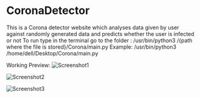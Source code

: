 # CoronaDetector
This is a Corona detector website which analyses data given by user against randomly generated data and predicts whether the user is infected or not
To run type in the terminal go to the folder :
 /usr/bin/python3 /{path where the file is stored}/Corona/main.py
Example:
 /usr/bin/python3 /home/dell/Desktop/Corona/main.py

Working Preview:
![Screenshot1](images/Corona_1.jpg)

![Screenshot2](images/Corona_2.jpg)

![Screenshot3](images/Corona_3.jpg)
